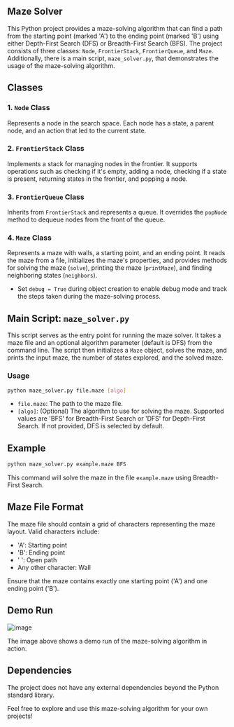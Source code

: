 ## Maze Solver

This Python project provides a maze-solving algorithm that can find a path from the starting point (marked 'A') to the ending point (marked 'B') using either Depth-First Search (DFS) or Breadth-First Search (BFS). The project consists of three classes: `Node`, `FrontierStack`, `FrontierQueue`, and `Maze`. Additionally, there is a main script, `maze_solver.py`, that demonstrates the usage of the maze-solving algorithm.

## Classes

### 1. `Node` Class

Represents a node in the search space. Each node has a state, a parent node, and an action that led to the current state.

### 2. `FrontierStack` Class

Implements a stack for managing nodes in the frontier. It supports operations such as checking if it's empty, adding a node, checking if a state is present, returning states in the frontier, and popping a node.

### 3. `FrontierQueue` Class

Inherits from `FrontierStack` and represents a queue. It overrides the `popNode` method to dequeue nodes from the front of the queue.

### 4. `Maze` Class

Represents a maze with walls, a starting point, and an ending point. It reads the maze from a file, initializes the maze's properties, and provides methods for solving the maze (`solve`), printing the maze (`printMaze`), and finding neighboring states (`neighbors`).

- Set `debug = True` during object creation to enable debug mode and track the steps taken during the maze-solving process.

## Main Script: `maze_solver.py`

This script serves as the entry point for running the maze solver. It takes a maze file and an optional algorithm parameter (default is DFS) from the command line. The script then initializes a `Maze` object, solves the maze, and prints the input maze, the number of states explored, and the solved maze.

### Usage

```bash
python maze_solver.py file.maze [algo]
```

- `file.maze`: The path to the maze file.
- `[algo]`: (Optional) The algorithm to use for solving the maze. Supported values are 'BFS' for Breadth-First Search or 'DFS' for Depth-First Search. If not provided, DFS is selected by default.

## Example

```bash
python maze_solver.py example.maze BFS
```

This command will solve the maze in the file `example.maze` using Breadth-First Search.

## Maze File Format

The maze file should contain a grid of characters representing the maze layout. Valid characters include:

- 'A': Starting point
- 'B': Ending point
- ' ': Open path
- Any other character: Wall

Ensure that the maze contains exactly one starting point ('A') and one ending point ('B').

## Demo Run
![image](https://github.com/AdityaDwivediAtGit/MazeSolver/assets/107645490/9d6f76d2-6a97-481d-b039-badb10bcb4fe)


The image above shows a demo run of the maze-solving algorithm in action.

## Dependencies

The project does not have any external dependencies beyond the Python standard library.

Feel free to explore and use this maze-solving algorithm for your own projects!
